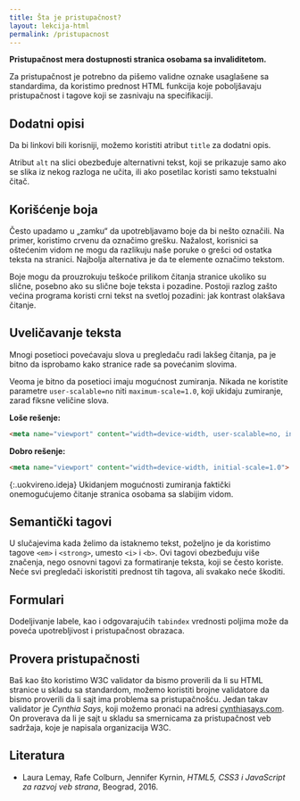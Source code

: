 ```yaml
---
title: Šta je pristupačnost?
layout: lekcija-html
permalink: /pristupacnost
---
```


**Pristupačnost mera dostupnosti stranica osobama sa invaliditetom.**

Za pristupačnost je potrebno da pišemo validne oznake usaglašene sa standardima, da koristimo prednost HTML funkcija koje poboljšavaju pristupačnost i tagove koji se zasnivaju na specifikaciji.

## Dodatni opisi

Da bi linkovi bili korisniji, možemo koristiti atribut `title` za dodatni opis.

Atribut `alt` na slici obezbeđuje alternativni tekst, koji se prikazuje samo ako se slika iz nekog razloga ne učita, ili ako posetilac koristi samo tekstualni čitač.

## Korišćenje boja

Često upadamo u „zamku“ da upotrebljavamo boje da bi nešto označili. Na primer, koristimo crvenu da označimo grešku. Nažalost, korisnici sa oštećenim vidom ne mogu da razlikuju naše poruke o grešci od ostatka teksta na stranici. Najbolja alternativa je da te elemente označimo tekstom.

Boje mogu da prouzrokuju teškoće prilikom čitanja stranice ukoliko su slične, posebno ako su slične boje teksta i pozadine. Postoji razlog zašto većina programa koristi crni tekst na svetloj pozadini: jak kontrast olakšava čitanje.

## Uveličavanje teksta

Mnogi posetioci povećavaju slova u pregledaču radi lakšeg čitanja, pa je bitno da isprobamo kako stranice rade sa povećanim slovima. 

Veoma je bitno da posetioci imaju mogućnost zumiranja. Nikada ne koristite parametre `user-scalable=no` niti `maximum-scale=1.0`, koji ukidaju zumiranje, zarad fiksne veličine slova.

**Loše rešenje:**

```html
<meta name="viewport" content="width=device-width, user-scalable=no, initial-scale=1.0, maximum-scale=1.0">
```

**Dobro rešenje:**

```html
<meta name="viewport" content="width=device-width, initial-scale=1.0">
```

{:.uokvireno.ideja}
Ukidanjem mogućnosti zumiranja faktički onemogućujemo čitanje stranica osobama sa slabijim vidom.

## Semantički tagovi

U slučajevima kada želimo da istaknemo tekst, poželjno je da koristimo tagove `<em>` i `<strong>`, umesto `<i>` i `<b>`. Ovi tagovi obezbeđuju više značenja, nego osnovni tagovi za formatiranje teksta, koji se često koriste. Neće svi pregledači iskoristiti prednost tih tagova, ali svakako neće škoditi.

## Formulari

Dodeljivanje labele, kao i odgovarajućih `tabindex` vrednosti poljima može da poveća upotrebljivost i pristupačnost obra­zaca.

## Provera pristupačnosti

Baš kao što koristimo W3C validator da bismo proverili da li su HTML stranice u skladu sa standardom, možemo koristiti brojne validatore da bismo proverili da li sajt ima problema sa pristupačnošću. Jedan takav validator je *Cynthia Says*, koji možemo pronaći na adresi [cynthiasays.com](http://www.cynthiasays.com/). On proverava da li je sajt u skladu sa smernicama za pristupačnost veb sadržaja, koje je napisala organizacija W3C.

## Literatura

* Laura Lemay, Rafe Colburn, Jennifer Kyrnin, *HTML5, CSS3 i JavaScript za razvoj veb strana*, Beograd, 2016.

